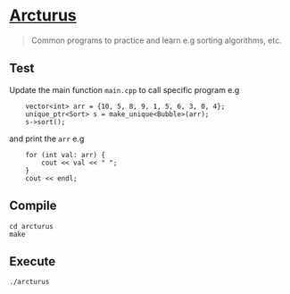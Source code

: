 # [Arcturus](https://en.wikipedia.org/wiki/Arcturus) 


> Common programs to practice and learn e.g sorting algorithms, etc.
 
## Test 
Update the main function `main.cpp` to call specific program e.g
```
	vector<int> arr = {10, 5, 8, 9, 1, 5, 6, 3, 0, 4};
	unique_ptr<Sort> s = make_unique<Bubble>(arr);
	s->sort();
```

and print the `arr` e.g
```
	for (int val: arr) {
	    cout << val << " ";
	}
	cout << endl;
```

## Compile
```
cd arcturus
make
```

## Execute
```
./arcturus
```
